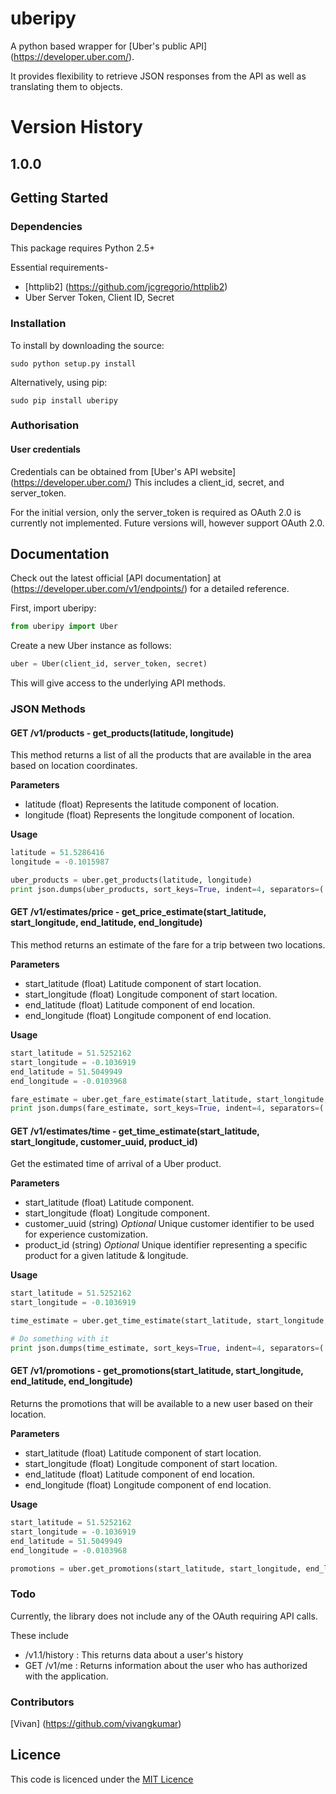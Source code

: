 # uberipy

A python based wrapper for [Uber's public API] (https://developer.uber.com/).

It provides flexibility to retrieve JSON responses from the API as well as translating them to objects.

# Version History
## 1.0.0

## Getting Started

### Dependencies

This package requires Python 2.5+

Essential requirements-

- [httplib2] (https://github.com/jcgregorio/httplib2)
- Uber Server Token, Client ID, Secret

### Installation
To install by downloading the source:

    sudo python setup.py install

Alternatively, using pip:

    sudo pip install uberipy

### Authorisation

#### User credentials

Credentials can be obtained from [Uber's API website] (https://developer.uber.com/)
This includes a client_id, secret, and server_token.

For the initial version, only the server_token is required as OAuth 2.0 is currently not implemented.
Future versions will, however support OAuth 2.0.

## Documentation

Check out the latest official [API documentation] at (https://developer.uber.com/v1/endpoints/) for a detailed reference.

First, import uberipy:
```python
from uberipy import Uber
```

Create a new Uber instance as follows:
```python
uber = Uber(client_id, server_token, secret)
```

This will give access to the underlying API methods.

### JSON Methods

#### GET /v1/products - get_products(latitude, longitude)

This method returns a list of all the products that are available in the area based on location coordinates.

**Parameters**

- latitude (float) Represents the latitude component of location.
- longitude (float) Represents the longitude component of location.

**Usage**

```python
latitude = 51.5286416
longitude = -0.1015987

uber_products = uber.get_products(latitude, longitude)
print json.dumps(uber_products, sort_keys=True, indent=4, separators=(',', ': '))
```

#### GET /v1/estimates/price - get_price_estimate(start_latitude, start_longitude, end_latitude, end_longitude)

This method returns an estimate of the fare for a trip between two locations.

**Parameters**

- start_latitude (float) Latitude component of start location.
- start_longitude (float) Longitude component of start location.
- end_latitude (float) Latitude component of end location.
- end_longitude (float) Longitude component of end location.

**Usage**

```python
start_latitude = 51.5252162
start_longitude = -0.1036919
end_latitude = 51.5049949
end_longitude = -0.0103968

fare_estimate = uber.get_fare_estimate(start_latitude, start_longitude, end_latitude, end_longitude)
print json.dumps(fare_estimate, sort_keys=True, indent=4, separators=(',', ': '))
```

#### GET /v1/estimates/time - get_time_estimate(start_latitude, start_longitude, customer_uuid, product_id)

Get the estimated time of arrival of a Uber product.

**Parameters**

- start_latitude (float) Latitude component.
- start_longitude (float) Longitude component.
- customer_uuid (string) *Optional* Unique customer identifier to be used for experience customization.
- product_id (string) *Optional* Unique identifier representing a specific product for a given latitude & longitude.

**Usage**

```python
start_latitude = 51.5252162
start_longitude = -0.1036919

time_estimate = uber.get_time_estimate(start_latitude, start_longitude, customer_uuid=None, product_id=None)

# Do something with it
print json.dumps(time_estimate, sort_keys=True, indent=4, separators=(',', ': '))
```

#### GET /v1/promotions - get_promotions(start_latitude, start_longitude, end_latitude, end_longitude)

Returns the promotions that will be available to a new user based on their location.

**Parameters**

- start_latitude (float) Latitude component of start location.
- start_longitude (float) Longitude component of start location.
- end_latitude (float) Latitude component of end location.
- end_longitude (float) Longitude component of end location.

**Usage**

```python
start_latitude = 51.5252162
start_longitude = -0.1036919
end_latitude = 51.5049949
end_longitude = -0.0103968

promotions = uber.get_promotions(start_latitude, start_longitude, end_latitude, end_longitude)
```

### Todo

Currently, the library does not include any of the OAuth requiring API calls.

These include
- /v1.1/history : This returns data about a user's history
- GET /v1/me : Returns information about the user who has authorized with the application.

### Contributors

[Vivan] (https://github.com/vivangkumar)

## Licence

This code is licenced under the [MIT Licence](http://opensource.org/licenses/mit-license.php)